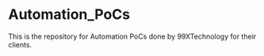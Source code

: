 # Automation_PoCs
This is the repository for Automation PoCs done by 99XTechnology for their clients.
